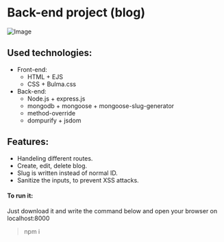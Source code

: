 # Back-end project (blog)

![Image](https://imgur.com/25nOQwu.png)
## Used technologies:
- Front-end:
  - HTML + EJS
  - CSS + Bulma.css
- Back-end:
  - Node.js + express.js
  - mongodb + mongoose + mongoose-slug-generator
  - method-override
  - dompurify + jsdom
## Features:
- Handeling different routes.
- Create, edit, delete blog.
- Slug is written instead of normal ID.
- Sanitize the inputs, to prevent XSS attacks.

####   To run it:
Just download it and write the command below and open your browser on localhost:8000
> npm i
